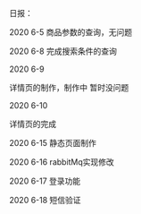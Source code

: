 日报：

2020 6-5
商品参数的查询，无问题

2020 6-8
完成搜索条件的查询

2020 6-9

详情页的制作，制作中 暂时没问题

2020 6-10

详情页的完成

2020 6-15
静态页面制作

2020 6-16
rabbitMq实现修改

2020 6-17
登录功能

2020 6-18
短信验证


